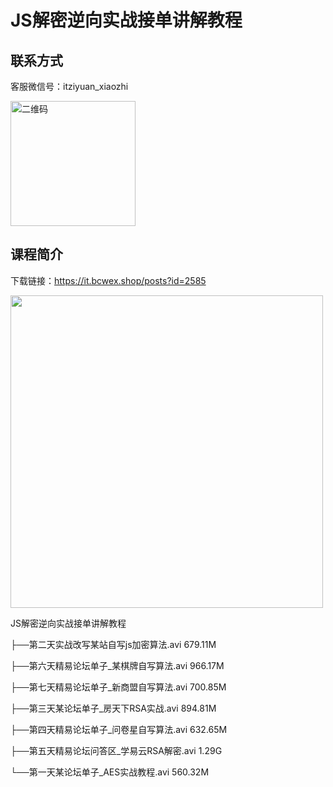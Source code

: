 # JS解密逆向实战接单讲解教程

## 联系方式

客服微信号：itziyuan_xiaozhi

<img src="https://ziyuanyun.oss-cn-guangzhou.aliyuncs.com/common/20240614073449/666b82192834a.jpg" width="200" height="200" alt="二维码">

## 课程简介

下载链接：https://it.bcwex.shop/posts?id=2585

<img src="https://ziyuanyun.oss-cn-guangzhou.aliyuncs.com/yun/20240515184122/66449152bba50.jpg" width="500" alt="">

  JS解密逆向实战接单讲解教程



 ├──第二天实战改写某站自写js加密算法.avi 679.11M

 ├──第六天精易论坛单子_某棋牌自写算法.avi 966.17M

 ├──第七天精易论坛单子_新商盟自写算法.avi 700.85M

 ├──第三天某论坛单子_房天下RSA实战.avi 894.81M

 ├──第四天精易论坛单子_问卷星自写算法.avi 632.65M

 ├──第五天精易论坛问答区_学易云RSA解密.avi 1.29G

 └──第一天某论坛单子_AES实战教程.avi 560.32M

  